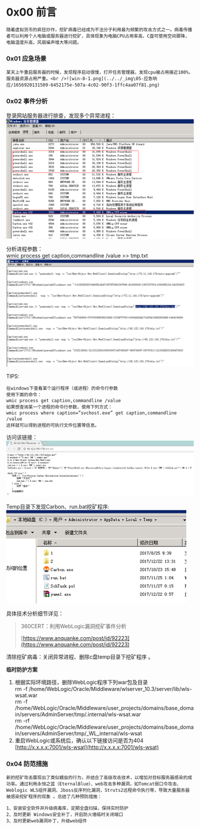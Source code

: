 
# 0x00 前言
	随着虚拟货币的疯狂炒作，挖矿病毒已经成为不法分子利用最为频繁的攻击方式之一。病毒传播者可以利用个人电脑或服务器进行挖矿，具体现象为电脑CPU占用率高，C盘可使用空间骤降，电脑温度升高，风扇噪声增大等问题。


### 0x01 应急场景
	某天上午重启服务器的时候，发现程序启动很慢，打开任务管理器，发现cpu被占用接近100%，服务器资源占用严重。<br />![win-8-1.png](../../_img\05-应急响应/1656920131509-6452175e-507a-4c02-90f3-1ffc4aa07f81.png)


### 0x02 事件分析
登录网站服务器进行排查，发现多个异常进程：<br />![win-8-2.png](../../_img\05-应急响应/1656920139920-d95a00d1-58bc-4a54-b755-690694da646b.png)

分析进程参数：<br />wmic process get caption,commandline /value >> tmp.txt<br />![win-8-3.png](../../_img\05-应急响应/1656920151125-fca9f026-796f-4d58-869b-e576cd10de44.png)

TIPS:
```
在windows下查看某个运行程序（或进程）的命令行参数
使用下面的命令：
wmic process get caption,commandline /value
如果想查询某一个进程的命令行参数，使用下列方式：
wmic process where caption=”svchost.exe” get caption,commandline /value
这样就可以得到进程的可执行文件位置等信息。
```

访问该链接：<br />![win-8-4.png](../../_img\05-应急响应/1656920169123-d752dd27-008b-4a46-8ad7-75c62d2abce1.png)

Temp目录下发现Carbon、run.bat挖矿程序:<br />![win-8-5.png](../../_img\05-应急响应/1656920174152-8c89e3c1-32f2-45c9-89b9-e85c06e2c11a.png)

具体技术分析细节详见：
> 360CERT：利用WebLogic漏洞挖矿事件分析
>  
> [https://www.anquanke.com/post/id/92223](https://www.anquanke.com/post/id/92223)


清除挖矿病毒：关闭异常进程、删除c盘temp目录下挖矿程序 。

**临时防护方案**

1.  根据实际环境路径，删除WebLogic程序下列war包及目录<br />rm -f /home/WebLogic/Oracle/Middleware/wlserver_10.3/server/lib/wls-wsat.war<br />rm -f /home/WebLogic/Oracle/Middleware/user_projects/domains/base_domain/servers/AdminServer/tmp/.internal/wls-wsat.war<br />rm -rf /home/WebLogic/Oracle/Middleware/user_projects/domains/base_domain/servers/AdminServer/tmp/_WL_internal/wls-wsat 
2.  重启WebLogic或系统后，确认以下链接访问是否为404 [http://x.x.x.x:7001/wls-wsat](http://x.x.x.x:7001/wls-wsat) 


### 0x04 防范措施
	新的挖矿攻击展现出了类似蠕虫的行为，并结合了高级攻击技术，以增加对目标服务器感染的成功率。通过利用永恒之蓝（EternalBlue）、web攻击多种漏洞，如Tomcat弱口令攻击、Weblogic WLS组件漏洞、Jboss反序列化漏洞，Struts2远程命令执行等，导致大量服务器被感染挖矿程序的现象 。总结了几种预防措施：
```
1、安装安全软件并升级病毒库，定期全盘扫描，保持实时防护
2、及时更新 Windows安全补丁，开启防火墙临时关闭端口
3、及时更新web漏洞补丁，升级web组件
```
